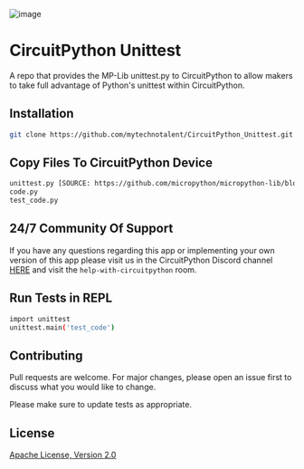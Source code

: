 ![image](https://raw.githubusercontent.com/mytechnotalent/CircuitPython_Unittest/master/CircuitPython%20Unittest.png)

# CircuitPython Unittest
A repo that provides the MP-Lib unittest.py to CircuitPython to allow makers to take full advantage of Python's unittest within CircuitPython.

## Installation
```bash
git clone https://github.com/mytechnotalent/CircuitPython_Unittest.git
```

## Copy Files To CircuitPython Device
```bash
unittest.py [SOURCE: https://github.com/micropython/micropython-lib/blob/master/unittest/unittest.py]
code.py
test_code.py
```

## 24/7 Community Of Support
If you have any questions regarding this app or implementing your own version of this app please visit us in the CircuitPython Discord channel [HERE](https://discord.com/invite/5FBsBHU) and visit the `help-with-circuitpython` room.

## Run Tests in REPL
```bash
import unittest
unittest.main('test_code')
```

## Contributing
Pull requests are welcome. For major changes, please open an issue first to discuss what you would like to change.

Please make sure to update tests as appropriate.

## License
[Apache License, Version 2.0](https://www.apache.org/licenses/LICENSE-2.0)
